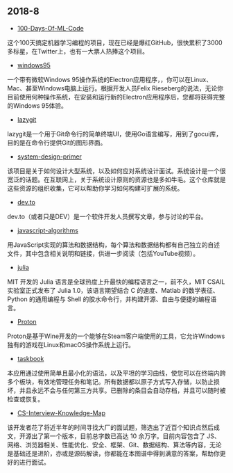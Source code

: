 ## 2018-8
- [100-Days-Of-ML-Code](https://github.com/Avik-Jain/100-Days-Of-ML-Code)

这个100天搞定机器学习编程的项目，现在已经是爆红GitHub，很快累积了3000多标星，在Twitter上，也有一大票人热捧这个项目。
  
- [windows95](https://github.com/felixrieseberg/windows95)

一个带有微软Windows 95操作系统的Electron应用程序，，你可以在Linux、Mac、甚至Windows电脑上运行。根据开发人员Felix Rieseberg的说法，无论你目前使用何种操作系统，在安装和运行新的Electron应用程序后，您都将获得完整的Windows 95体验。

- [lazygit](https://github.com/jesseduffield/lazygit)

lazygit是一个用于Git命令行的简单终端UI，使用Go语言编写，用到了gocui库，目的是在命令行提供Git的图形界面。

- [system-design-primer](https://github.com/donnemartin/system-design-primer)

该项目是关于如何设计大型系统，以及如何应对系统设计面试。系统设计是一个很宽泛的话题。在互联网上，关于系统设计原则的资源也是多如牛毛。这个仓库就是这些资源的组织收集，它可以帮助你学习如何构建可扩展的系统。

- [dev.to](https://github.com/thepracticaldev/dev.to)

dev.to（或者只是DEV）是一个软件开发人员撰写文章，参与讨论的平台。

- [javascript-algorithms](https://github.com/trekhleb/javascript-algorithms)

用JavaScript实现的算法和数据结构，每个算法和数据结构都有自己独立的自述文件，其中包含相关说明和链接，供进一步阅读（包括YouTube视频）。

- [julia](https://github.com/JuliaLang/julia)

MIT 开发的 Julia 语言是全球热度上升最快的编程语言之一，前不久，MIT CSAIL 实验室正式发布了 Julia 1.0，该语言期望结合 C 的速度、Matlab 的数学表征、Python 的通用编程与 Shell 的胶水命令行，并构建开源、自由与便捷的编程语言。

- [Proton](https://github.com/ValveSoftware/Proton)

Proton是基于Wine开发的一个能够在Steam客户端使用的工具，它允许Windows独有的游戏在Linux和macOS操作系统上运行。

- [taskbook](https://github.com/klauscfhq/taskbook)

本应用通过使用简单且最小化的语法，以及平坦的学习曲线，使您可以在终端内跨多个板块，有效地管理任务和笔记。所有数据都以原子方式写入存储，以防止损坏，并且永远不会与任何第三方共享。已删除的条目会自动存档，并且可以随时被检查或恢复。

- [CS-Interview-Knowledge-Map](https://github.com/InterviewMap/CS-Interview-Knowledge-Map)

该开发者花了将近半年的时间寻找大厂的面试题，筛选出了近百个知识点然后成文，开源出了第一个版本，目前总字数已高达 10 余万字。目前内容包含了 JS、网络、浏览器相关、性能优化、安全、框架、Git、数据结构、算法等内容，无论是基础还是进阶，亦或是源码解读，你都能在本图谱中得到满意的答案，帮助你更好的进行面试。
